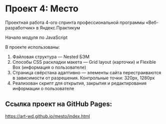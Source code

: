 # Проект 4: Место

Проектная работа 4-ого спринта профессиональной программы «Веб-разработчик» в Яндекс.Практикум

Начало модуля по JavaScript

В проекте использованы:

1. Файловая структура — Nested БЭМ
2. Способы CSS раскладки макета — Grid layout (карточки) и Flexible Box (информация о пользователе)
3. Страница свёрстана адаптивно — элементы сайта перестраиваются в зависимости от разрешения. Контрольные точки: 320px, 1280px
4. Реализован скрипт для открытия, закрытия и редактирования информации о пользователе

## Ссылка проект на GitHub Pages:
https://art-wd.github.io/mesto/index.html
